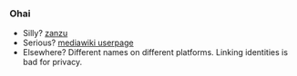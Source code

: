 ### Ohai

* Silly? [zanzu](https://www.mediawiki.org/wiki/User:Quiddity/Zanzu)
* Serious? [mediawiki userpage](https://www.mediawiki.org/wiki/User:Quiddity)
* Elsewhere? Different names on different platforms. Linking identities is bad for privacy.

